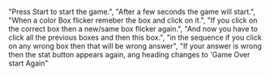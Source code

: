"Press Start to start the game.",
"After a few seconds the game will start.",
"When a color Box flicker remeber the box and click on it.",
"If you click on the correct box then a new/same box flicker again.",
"And now you have to click all the previous boxes and then this box.",
"in the sequence if you click on any wrong box then that will be wrong answer",
"If your answer is wrong then the stat button appears again, ang heading changes to 'Game Over start Again"
